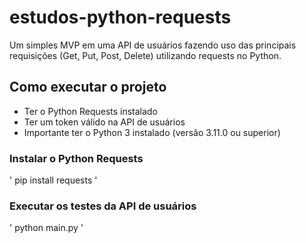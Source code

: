# estudos-python-requests
Um simples MVP em uma API de usuários fazendo uso das principais requisições (Get, Put, Post, Delete) utilizando requests no Python.

## Como executar o projeto

* Ter o Python Requests instalado
* Ter um token válido na API de usuários 
* Importante ter o Python 3 instalado (versão 3.11.0 ou superior)

### Instalar o Python Requests
'
 pip install requests
'

### Executar os testes da API de usuários
'
 python main.py
'

